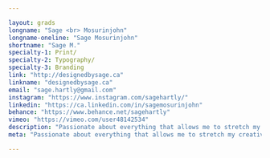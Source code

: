 ```yaml
---

layout: grads
longname: "Sage <br> Mosurinjohn"
longname-oneline: "Sage Mosurinjohn"
shortname: "Sage M."
specialty-1: Print/
specialty-2: Typography/
specialty-3: Branding
link: "http://designedbysage.ca"
linkname: "designedbysage.ca"
email: "sage.hartly@gmail.com"
instagram: "https://www.instagram.com/sagehartly/"
linkedin: "https://ca.linkedin.com/in/sagemosurinjohn"
behance: "https://www.behance.net/sagehartly"
vimeo: "https://vimeo.com/user48142534"
description: "Passionate about everything that allows me to stretch my creative skills. My design process is fueled by coffee and pictures of cute dogs."
meta: "Passionate about everything that allows me to stretch my creative skills. My design process is fueled by coffee and pictures of cute dogs."

---
```

